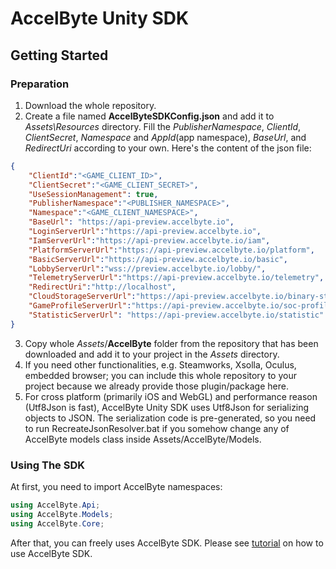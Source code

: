 # AccelByte Unity SDK

## Getting Started

### Preparation

1. Download the whole repository.
2. Create a file named **AccelByteSDKConfig.json** and add it to *Assets\Resources* directory. Fill the _PublisherNamespace_, _ClientId_, _ClientSecret_, _Namespace_ and _AppId_(app namespace), _BaseUrl_, and _RedirectUri_ according to your own. Here's the content of the json file:

```json
{
    "ClientId":"<GAME_CLIENT_ID>",
    "ClientSecret":"<GAME_CLIENT_SECRET>",
    "UseSessionManagement": true,
    "PublisherNamespace":"<PUBLISHER_NAMESPACE>",
    "Namespace":"<GAME_CLIENT_NAMESPACE>",
    "BaseUrl": "https://api-preview.accelbyte.io",
    "LoginServerUrl":"https://api-preview.accelbyte.io",
    "IamServerUrl":"https://api-preview.accelbyte.io/iam",
    "PlatformServerUrl":"https://api-preview.accelbyte.io/platform",
    "BasicServerUrl":"https://api-preview.accelbyte.io/basic",
    "LobbyServerUrl":"wss://preview.accelbyte.io/lobby/",
    "TelemetryServerUrl":"https://api-preview.accelbyte.io/telemetry",
    "RedirectUri":"http://localhost",
    "CloudStorageServerUrl":"https://api-preview.accelbyte.io/binary-store",
    "GameProfileServerUrl":"https://api-preview.accelbyte.io/soc-profile",
    "StatisticServerUrl": "https://api-preview.accelbyte.io/statistic"
}
```

3. Copy whole *Assets*/**AccelByte** folder from the repository that has been downloaded and add it to your project in the *Assets* directory.
4. If you need other functionalities, e.g. Steamworks, Xsolla, Oculus, embedded browser; you can include this whole repository to your project because we already provide those plugin/package here.
5. For cross platform (primarily iOS and WebGL) and performance reason (Utf8Json is fast), AccelByte Unity SDK uses Utf8Json for serializing objects to JSON. The serialization code is pre-generated, so you need to run RecreateJsonResolver.bat if you somehow change any of AccelByte models class inside Assets/AccelByte/Models.

### Using The SDK

At first, you need to import AccelByte namespaces:

```csharp
using AccelByte.Api;
using AccelByte.Models;
using AccelByte.Core;
```

After that, you can freely uses AccelByte SDK. Please see [tutorial](https://docs.accelbyte.io/docs/sdk/getting-started-unity/) on how to use AccelByte SDK.
